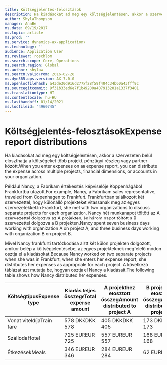 ```yaml
---
title: Költségjelentés-felosztások
description: Ha kiadásokat ad meg egy költségjelentésen, akkor a szervezeten belül eloszthatja a költségeket több projekt, jogi entitás vagy partner között.
author: ShylaThompson
manager: AnnBe
ms.date: 09/19/2017
ms.topic: article
ms.prod: ''
ms.service: dynamics-ax-applications
ms.technology: ''
audience: Application User
ms.reviewer: roschlom
ms.search.scope: Core, Operations
ms.search.region: Global
ms.author: shylaw
ms.search.validFrom: 2016-02-28
ms.dyn365.ops.version: AX 7.0.0
ms.openlocfilehash: a43de30d916d2775f28f59f404c34b60a43fff9c
ms.sourcegitcommit: 9f31b33ed6e7f1b49200a407913201a1337f3401
ms.translationtype: HT
ms.contentlocale: hu-HU
ms.lasthandoff: 01/14/2021
ms.locfileid: "4960745"
---
```

# <a name="expense-report-distributions"></a><span data-ttu-id="ec8f6-103">Költségjelentés-felosztások</span><span class="sxs-lookup"><span data-stu-id="ec8f6-103">Expense report distributions</span></span>

<span data-ttu-id="ec8f6-104">Ha kiadásokat ad meg egy költségjelentésen, akkor a szervezeten belül eloszthatja a költségeket több projekt, pénzügyi részleg vagy partner között.</span><span class="sxs-lookup"><span data-stu-id="ec8f6-104">When you enter expenses on an expense report, you can distribute the expense across multiple projects, financial dimensions, or accounts in your organization.</span></span>

<span data-ttu-id="ec8f6-105">Például Nancy, a Fabrikam értékesítési képviselője Koppenhágából Frankfurtba utazott.</span><span class="sxs-lookup"><span data-stu-id="ec8f6-105">For example, Nancy, a Fabrikam sales representative, traveled from Copenhagen to Frankfurt.</span></span> <span data-ttu-id="ec8f6-106">Frankfurtban találkozott két szervezettel, hogy különálló projekteket vitassanak meg az egyes szervezetekkel.</span><span class="sxs-lookup"><span data-stu-id="ec8f6-106">In Frankfurt, she met with two organizations to discuss separate projects for each organization.</span></span> <span data-ttu-id="ec8f6-107">Nancy hét munkanapot töltött az A szervezettel dolgozva az A projekten, és három napot töltött a B szervezettel dolgozva a B projekten.</span><span class="sxs-lookup"><span data-stu-id="ec8f6-107">Nancy spent seven business days working with organization A on project A, and three business days working with organization B on project B.</span></span>

<span data-ttu-id="ec8f6-108">Mivel Nancy frankfurti tartózkodása alatt két külön projekten dolgozott, amikor belép a költségjelentésébe, az egyes projekteknek megfelelő módon osztja el a kiadásokat.</span><span class="sxs-lookup"><span data-stu-id="ec8f6-108">Because Nancy worked on two separate projects when she was in Frankfurt, when she enters her expense report, she distributes her expenses as appropriate for each project.</span></span> <span data-ttu-id="ec8f6-109">A következő táblázat azt mutatja be, hogyan osztja el Nancy a kiadásait.</span><span class="sxs-lookup"><span data-stu-id="ec8f6-109">The following table shows how Nancy distributed her expenses.</span></span>


| <span data-ttu-id="ec8f6-110">Költségtípus</span><span class="sxs-lookup"><span data-stu-id="ec8f6-110">Expense type</span></span> | <span data-ttu-id="ec8f6-111">Kiadás teljes összege</span><span class="sxs-lookup"><span data-stu-id="ec8f6-111">Total expense amount</span></span>|<span data-ttu-id="ec8f6-112">A projekthez elosztott összeg</span><span class="sxs-lookup"><span data-stu-id="ec8f6-112">Amount distributed to project A</span></span>| <span data-ttu-id="ec8f6-113">B projekthez elosztott összeg</span><span class="sxs-lookup"><span data-stu-id="ec8f6-113">Amount distributed to project B</span></span> |
|--------------|---------------------|-------------------------------|---------------------------------|
|<span data-ttu-id="ec8f6-114">Vonat viteldíja</span><span class="sxs-lookup"><span data-stu-id="ec8f6-114">Train fare</span></span>   |<span data-ttu-id="ec8f6-115">578 DKK</span><span class="sxs-lookup"><span data-stu-id="ec8f6-115">DKK 578</span></span>              |<span data-ttu-id="ec8f6-116">405 DKK</span><span class="sxs-lookup"><span data-stu-id="ec8f6-116">DKK 405</span></span>                        |<span data-ttu-id="ec8f6-117">173 DKK</span><span class="sxs-lookup"><span data-stu-id="ec8f6-117">DKK 173</span></span>                          |
|<span data-ttu-id="ec8f6-118">Szálloda</span><span class="sxs-lookup"><span data-stu-id="ec8f6-118">Hotel</span></span>         |<span data-ttu-id="ec8f6-119">725 EUR</span><span class="sxs-lookup"><span data-stu-id="ec8f6-119">EUR 725</span></span>              |<span data-ttu-id="ec8f6-120">557 EUR</span><span class="sxs-lookup"><span data-stu-id="ec8f6-120">EUR 557</span></span>                        |<span data-ttu-id="ec8f6-121">168 EUR</span><span class="sxs-lookup"><span data-stu-id="ec8f6-121">EUR 168</span></span>                          |
|<span data-ttu-id="ec8f6-122">Étkezések</span><span class="sxs-lookup"><span data-stu-id="ec8f6-122">Meals</span></span>         |<span data-ttu-id="ec8f6-123">346 EUR</span><span class="sxs-lookup"><span data-stu-id="ec8f6-123">EUR 346</span></span>              |<span data-ttu-id="ec8f6-124">284 EUR</span><span class="sxs-lookup"><span data-stu-id="ec8f6-124">EUR 284</span></span>                        |<span data-ttu-id="ec8f6-125">62 EUR</span><span class="sxs-lookup"><span data-stu-id="ec8f6-125">EUR 62</span></span>                           |

